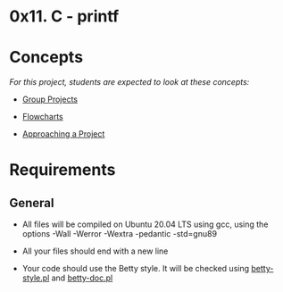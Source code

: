 # 0x11. C - printf

# Concepts

_For this project, students are expected to look at these concepts:_

  - [Group Projects](https://alx-intranet.hbtn.io/concepts/111)

  - [Flowcharts](https://alx-intranet.hbtn.io/concepts/130)

  - [Approaching a Project](https://alx-intranet.hbtn.io/concepts/350)

# Requirements
## General

  - All files will be compiled on Ubuntu 20.04 LTS using gcc, using the options -Wall -Werror -Wextra -pedantic -std=gnu89
  - All your files should end with a new line

  - Your code should use the Betty style. It will be checked using [betty-style.pl](https://github.com/holbertonschool/Betty/blob/master/betty-style.pl) and [betty-doc.pl](https://github.com/holbertonschool/Betty/blob/master/betty-doc.pl)
